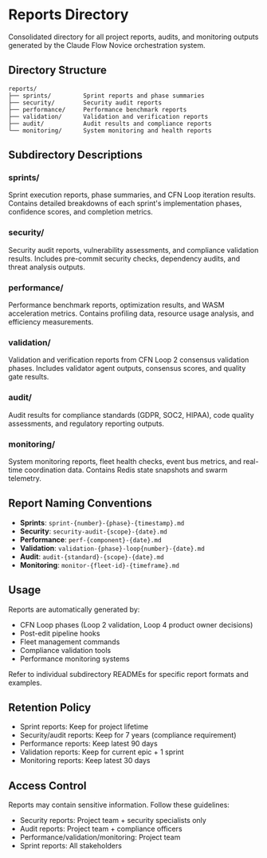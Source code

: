 # Reports Directory

Consolidated directory for all project reports, audits, and monitoring outputs generated by the Claude Flow Novice orchestration system.

## Directory Structure

```
reports/
├── sprints/         Sprint reports and phase summaries
├── security/        Security audit reports
├── performance/     Performance benchmark reports
├── validation/      Validation and verification reports
├── audit/           Audit results and compliance reports
└── monitoring/      System monitoring and health reports
```

## Subdirectory Descriptions

### sprints/
Sprint execution reports, phase summaries, and CFN Loop iteration results. Contains detailed breakdowns of each sprint's implementation phases, confidence scores, and completion metrics.

### security/
Security audit reports, vulnerability assessments, and compliance validation results. Includes pre-commit security checks, dependency audits, and threat analysis outputs.

### performance/
Performance benchmark reports, optimization results, and WASM acceleration metrics. Contains profiling data, resource usage analysis, and efficiency measurements.

### validation/
Validation and verification reports from CFN Loop 2 consensus validation phases. Includes validator agent outputs, consensus scores, and quality gate results.

### audit/
Audit results for compliance standards (GDPR, SOC2, HIPAA), code quality assessments, and regulatory reporting outputs.

### monitoring/
System monitoring reports, fleet health checks, event bus metrics, and real-time coordination data. Contains Redis state snapshots and swarm telemetry.

## Report Naming Conventions

- **Sprints**: `sprint-{number}-{phase}-{timestamp}.md`
- **Security**: `security-audit-{scope}-{date}.md`
- **Performance**: `perf-{component}-{date}.md`
- **Validation**: `validation-{phase}-loop{number}-{date}.md`
- **Audit**: `audit-{standard}-{scope}-{date}.md`
- **Monitoring**: `monitor-{fleet-id}-{timeframe}.md`

## Usage

Reports are automatically generated by:
- CFN Loop phases (Loop 2 validation, Loop 4 product owner decisions)
- Post-edit pipeline hooks
- Fleet management commands
- Compliance validation tools
- Performance monitoring systems

Refer to individual subdirectory READMEs for specific report formats and examples.

## Retention Policy

- Sprint reports: Keep for project lifetime
- Security/audit reports: Keep for 7 years (compliance requirement)
- Performance reports: Keep latest 90 days
- Validation reports: Keep for current epic + 1 sprint
- Monitoring reports: Keep latest 30 days

## Access Control

Reports may contain sensitive information. Follow these guidelines:
- Security reports: Project team + security specialists only
- Audit reports: Project team + compliance officers
- Performance/validation/monitoring: Project team
- Sprint reports: All stakeholders
